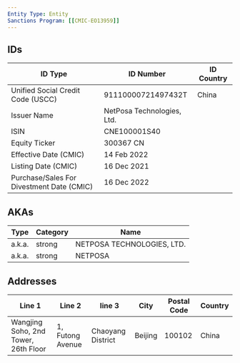 ```yaml
---
Entity Type: Entity
Sanctions Program: [[CMIC-EO13959]]
---
```


## IDs
| ID Type | ID Number | ID Country |
|---------|-----------|------------|
| Unified Social Credit Code (USCC) | 91110000721497432T | China |
| Issuer Name | NetPosa Technologies, Ltd. |  |
| ISIN | CNE100001S40 |  |
| Equity Ticker | 300367 CN |  |
| Effective Date (CMIC) | 14 Feb 2022 |  |
| Listing Date (CMIC) | 16 Dec 2021 |  |
| Purchase/Sales For Divestment Date (CMIC) | 16 Dec 2022 |  |


## AKAs
| Type | Category | Name      | 
|------|----------|-----------|
| a.k.a. | strong | NETPOSA TECHNOLOGIES, LTD. |
| a.k.a. | strong | NETPOSA |


## Addresses
| Line 1 | Line 2 | line 3 | City | Postal Code| Country | 
|--------|--------|--------|------|------------|---------|
| Wangjing Soho, 2nd Tower, 26th Floor | 1, Futong Avenue | Chaoyang District | Beijing | 100102 | China |

